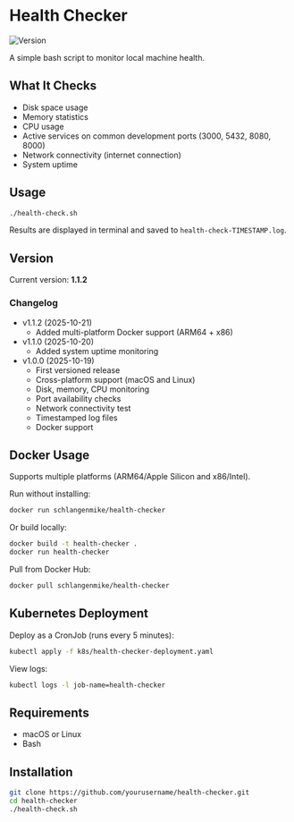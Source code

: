 # Health Checker

![Version](https://img.shields.io/badge/version-1.1.2-blue)

A simple bash script to monitor local machine health.

## What It Checks

- Disk space usage
- Memory statistics
- CPU usage
- Active services on common development ports (3000, 5432, 8080, 8000)
- Network connectivity (internet connection)
- System uptime

## Usage
```bash
./health-check.sh
```

Results are displayed in terminal and saved to `health-check-TIMESTAMP.log`.

## Version

Current version: **1.1.2**

### Changelog
- v1.1.2 (2025-10-21)
  - Added multi-platform Docker support (ARM64 + x86)
- v1.1.0 (2025-10-20)
  - Added system uptime monitoring
- v1.0.0 (2025-10-19)
  - First versioned release
  - Cross-platform support (macOS and Linux)
  - Disk, memory, CPU monitoring
  - Port availability checks
  - Network connectivity test
  - Timestamped log files
  - Docker support

## Docker Usage

Supports multiple platforms (ARM64/Apple Silicon and x86/Intel).

Run without installing:
```bash
docker run schlangenmike/health-checker
```

Or build locally:
```bash
docker build -t health-checker .
docker run health-checker
```

Pull from Docker Hub:
```bash
docker pull schlangenmike/health-checker
```

## Kubernetes Deployment

Deploy as a CronJob (runs every 5 minutes):
```bash
kubectl apply -f k8s/health-checker-deployment.yaml
```

View logs:
```bash
kubectl logs -l job-name=health-checker
```

## Requirements

- macOS or Linux
- Bash

## Installation
```bash
git clone https://github.com/yourusername/health-checker.git
cd health-checker
./health-check.sh
```
